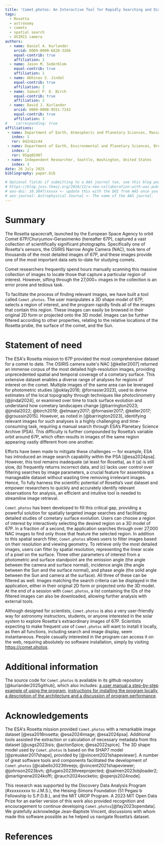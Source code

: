 ```yaml
---
title: 'Comet.photos: An Interactive Tool for Rapidly Searching and Displaying Rosetta Mission Images by Spatial Location and Other Properties'
tags:
  - Rosetta
  - astronomy
  - comets
  - spatial search
  - OSIRIS camera
authors:
  - name: Daniel A. Kurlander
    orcid: 0009-0009-6828-3266
    equal-contrib: true
    affiliation: 1
  - name: Jason M. Soderblom
    equal-contrib: true
    affiliation: 1
  - name: Abhinav S. Jindal
    equal-contrib: true
    affiliation: 2
  - name: Samuel P. D. Birch
    equal-contrib: true
    affiliation: 2
  - name: David J. Kurlander
    orcid: 0009-0008-9551-7243
    equal-contrib: true
    affiliation: 3
#    corresponding: true
affiliations:
 - name: Department of Earth, Atmospheric and Planetary Sciences, Massachusetts Institute of Technology, United States
   index: 1
   ror: 042nb2s44
 - name: Department of Earth, Environmental and Planetary Sciences, Brown University, United States
   index: 2
   ror: 05gq02987
 - name: Independent Researcher, Seattle, Washington, United States
   index: 3
date: 26 July 2025
bibliography: paper.bib

# Optional fields if submitting to a AAS journal too, see this blog post:
# https://blog.joss.theoj.org/2018/12/a-new-collaboration-with-aas-publishing
# aas-doi: 10.3847/xxxxx <- update this with the DOI from AAS once you know it.
# aas-journal: Astrophysical Journal <- The name of the AAS journal.
---
```


# Summary

The Rosetta spacecraft, launched by the European Space Agency to orbit Comet 67P/Churyumov-Gerasimenko (hereafter 67P), captured a vast collection of scientifically significant photographs. Specifically one of Rosetta's sensors, the OSIRIS Narrow Angle Camera (NAC), took tens of thousands of the most detailed images of 67P, and these images provide one of the most important data sets to-date for studying comets.

Comet researchers frequently spend hours manually scanning this massive collection of images to locate those that capture a particular region of interest. However, sifting through the 27,000+ images in the collection is an error prone and tedious task.

To facilitate the process of finding relevant images, we have built a tool called `Comet.photos`. The user manipulates a 3D shape model of 67P, selects a region of interest, and the program rapidly finds all of the images that contain this region. These images can easily be browsed in their original 2D form or projected onto the 3D model. Images can be further filtered according to other properties, relating to the relative locations of the Rosetta probe, the surface of the comet, and the Sun.

# Statement of need

The ESA's Rosetta mission to 67P provided the most comprehensive dataset for a comet to date. The OSIRIS camera suite's NAC [@keller2007] returned an immense corpus of the most detailed high-resolution images, providing unprecedented spatial and temporal coverage of a cometary surface. This extensive dataset enables a diverse range of analyses for regions of interest on the comet. Multiple images of the same area can be leveraged for photometric studies [@oklay2016; @fornasier2023], used to derive estimates of the local topography through techniques like photoclinometry [@jindal2024], or examined over time to track surface evolution and understand how cometary landscapes change [@barrington2023; @jindal2022; @birch2019; @elmaary2017; @fornasier2017; @keller2017; @groussin2015]. However, as noted in [@barrington2023], identifying relevant images for such analyses is a highly challenging and time-consuming task, requiring a manual search through ESA’s Planetary Science Archive (PSA). This difficulty is further compounded by Rosetta’s variable orbit around 67P, which often results in images of the same region appearing vastly different from one another.

Efforts have been made to mitigate these challenges — for example, ESA has introduced an image search capability within the PSA [@esa2024psa]. However, this tool remains inadequate (at least for Rosetta), as it (a) is still slow, (b) frequently returns incorrect data, and (c) lacks user control over filtering searches by image parameters, a crucial feature for assembling a manageable dataset without wasting time removing irrelevant images. Hence, To fully harness the scientific potential of Rosetta’s vast dataset and empower researchers to quickly and accurately identify relevant observations for analysis, an efficient and intuitive tool is needed to streamline image retrieval. 

`Comet.photos` has been developed to fill this critical gap, providing a powerful solution for spatially targeted image searches and facilitating detailed studies of cometary surface evolution. Users can choose a region of interest by interactively selecting the desired region on a 3D model of 67P. In a fraction of a second, the application searches through over 27,000 NAC images to find only those that feature the selected region. In addition to this spatial search filter, `Comet.photos` allows users to filter images based on their resolution and viewing geometry. To retrieve only the most detailed images, users can filter by spatial resolution, representing the linear scale of a pixel on the surface. Three other parameters of interest from a photometric and surface standpoint are the emission angle (the angle between the camera and surface normal), incidence angle (the angle between the Sun and the surface normal), and phase angle (the solid angle between the Sun and camera at the surface). All three of these can be filtered as well. Images matching the search criteria can be displayed in the application, either in their original 2D form or projected onto the 3D model. At the end of a session with `Comet.photos`, a list containing the IDs of the filtered images can also be downloaded, allowing further analysis with external tools.

Although designed for scientists, `Comet.photos` is also a very user-friendly way for astronomy instructors, students, or anyone interested in the solar system to explore Rosetta's extraordinary images of 67P. Scientists expecting to make frequent use of `Comet.photos` will want to install it locally, as then all functions, including search and image display, seem instantaneous. People casually interested in the program can access it on the web, requiring absolutely no software installation, simply by visiting https://comet.photos.

# Additional information

The source code for `Comet.photos` is available in its github repository [@kurlander2025github], which also includes: [a user manual](https://github.com/comet-dot-photos/comet-dot-photos#user-manual),[a step-by-step example of using the program](https://github.com/comet-dot-photos/comet-dot-photos#step-by-step-example), [instructions for installing the program locally](https://github.com/comet-dot-photos/comet-dot-photos#installing-locally), [a description of the architecture](https://github.com/comet-dot-photos/comet-dot-photos#architecture),[and a discussion of program performance](https://github.com/comet-dot-photos/comet-dot-photos#performance).

# Acknowledgements

The ESA's Rosetta mission provided `Comet.photos` with a remarkable image dataset  [@esa2018rosetta; @esa2024image; @esa2024psa]. Additional tools assisted the extraction or calculation of necessary metadata from this dataset  [@usgs2023isis; @actonSpice; @esa2022spice]. The 3D shape model used by `Comet.photos` is based on the SHAP7 model [@preusker2017shape], provided by [@vincent2021shapeviewer]. A number of great software tools and components facilitated the development of `Comet.photos` [@cabello2023threejs; @vincent2021shapeviewer; @johnson2023bvh; @fugaro2023threeprojected; @salmen2023objloader2; @martignene2024koffi; @rauch2024socketio; @openjs2024node].
 
This research was supported by the Discovery Data Analysis Program (#xxxxxxxxx to J.M.S.), the Heising-Simons Foundation (51 Pegasi b Fellowship to S.P.D.B.), and the MIT UROP Program. A 2023 MIT Open Data Prize for an earlier version of this work also provided recognition and encouragement to continue developing `Comet.photos`[@fay2023opendata]. We gratefully acknowledge Jean-Baptiste Vincent, discussions with whom made this software possible as he helped us navigate Rosetta’s dataset.  

# References